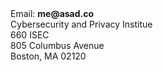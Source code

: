 <div class="contact">
	<div class="email">
		Email: <b>me@asad.co</b>
	</div>
	<div class="addr">
		Cybersecurity and Privacy Institue<br>660 ISEC<br>805 Columbus Avenue<br>Boston, MA 02120
	</div>
</div>
